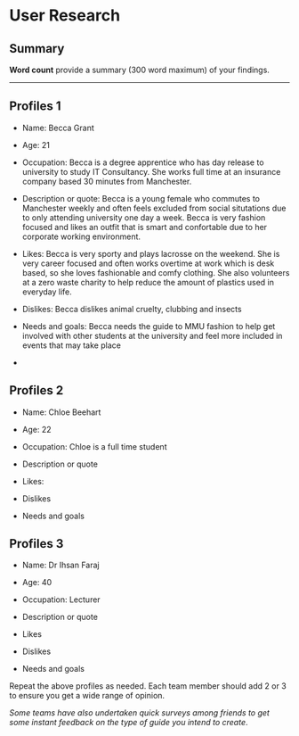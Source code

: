 # User Research

## Summary

**Word count** provide a summary (300 word maximum) of your findings.

---

## Profiles 1

- Name: Becca Grant  

- Age: 21

- Occupation: Becca is a degree apprentice who has day release to university to study IT Consultancy. She works full time at an insurance company based 30 minutes from Manchester. 

- Description or quote: Becca is a young female who commutes to Manchester weekly and often feels excluded from social situtations due to only attending university one day a week. Becca is very fashion focused and likes an outfit that is smart and confortable due to her corporate working environment. 

- Likes: Becca is very sporty and plays lacrosse on the weekend. She is very career focused and often works overtime at work which is desk based, so she loves fashionable and comfy clothing. She also volunteers at a zero waste charity to help reduce the amount of plastics used in everyday life. 

- Dislikes: Becca dislikes animal cruelty, clubbing and insects 

- Needs and goals: Becca needs the guide to MMU fashion to help get involved with other students at the university and feel more included in events that may take place 
- 
## Profiles 2

- Name: Chloe Beehart 

- Age: 22

- Occupation: Chloe is a full time student

- Description or quote

- Likes: 

- Dislikes

- Needs and goals

## Profiles 3

- Name: Dr Ihsan Faraj 

- Age: 40

- Occupation: Lecturer

- Description or quote

- Likes

- Dislikes

- Needs and goals



<!--This can be deleted prior to submission -->

Repeat the above profiles as needed. Each team member should add 2 or 3 to ensure you get a wide range of opinion.

_Some teams have also undertaken quick surveys among friends to get some instant feedback on the type of guide you intend to create_.
